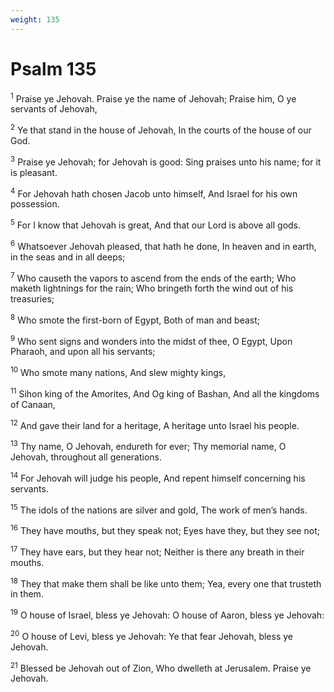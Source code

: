 ```yaml
---
weight: 135
---
```


# Psalm 135

<sup>1</sup> Praise ye Jehovah. Praise ye the name of Jehovah; Praise him, O ye servants of Jehovah, 

<sup>2</sup> Ye that stand in the house of Jehovah, In the courts of the house of our God. 

<sup>3</sup> Praise ye Jehovah; for Jehovah is good: Sing praises unto his name; for it is pleasant. 

<sup>4</sup> For Jehovah hath chosen Jacob unto himself, And Israel for his own possession. 

<sup>5</sup> For I know that Jehovah is great, And that our Lord is above all gods. 

<sup>6</sup> Whatsoever Jehovah pleased, that hath he done, In heaven and in earth, in the seas and in all deeps; 

<sup>7</sup> Who causeth the vapors to ascend from the ends of the earth; Who maketh lightnings for the rain; Who bringeth forth the wind out of his treasuries; 

<sup>8</sup> Who smote the first-born of Egypt, Both of man and beast; 

<sup>9</sup> Who sent signs and wonders into the midst of thee, O Egypt, Upon Pharaoh, and upon all his servants; 

<sup>10</sup> Who smote many nations, And slew mighty kings, 

<sup>11</sup> Sihon king of the Amorites, And Og king of Bashan, And all the kingdoms of Canaan, 

<sup>12</sup> And gave their land for a heritage, A heritage unto Israel his people. 

<sup>13</sup> Thy name, O Jehovah, endureth for ever; Thy memorial name, O Jehovah, throughout all generations. 

<sup>14</sup> For Jehovah will judge his people, And repent himself concerning his servants. 

<sup>15</sup> The idols of the nations are silver and gold, The work of men’s hands. 

<sup>16</sup> They have mouths, but they speak not; Eyes have they, but they see not; 

<sup>17</sup> They have ears, but they hear not; Neither is there any breath in their mouths. 

<sup>18</sup> They that make them shall be like unto them; Yea, every one that trusteth in them. 

<sup>19</sup> O house of Israel, bless ye Jehovah: O house of Aaron, bless ye Jehovah: 

<sup>20</sup> O house of Levi, bless ye Jehovah: Ye that fear Jehovah, bless ye Jehovah. 

<sup>21</sup> Blessed be Jehovah out of Zion, Who dwelleth at Jerusalem. Praise ye Jehovah. 


